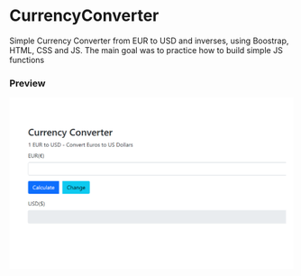 # CurrencyConverter
Simple Currency Converter from EUR to USD and inverses, using  Boostrap, HTML, CSS and JS. The main goal was to practice how to build simple JS functions
### Preview
<img src="Convertor.png"  />
